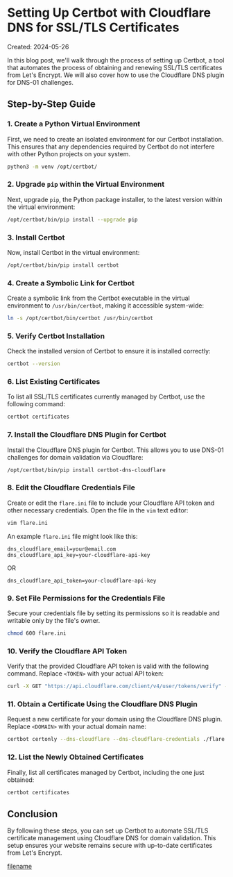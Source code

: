 # Setting Up Certbot with Cloudflare DNS for SSL/TLS Certificates

Created: 2024-05-26

In this blog post, we'll walk through the process of setting up Certbot, a tool that automates the process of obtaining and renewing SSL/TLS certificates from Let's Encrypt. We will also cover how to use the Cloudflare DNS plugin for DNS-01 challenges.

## Step-by-Step Guide

### 1. Create a Python Virtual Environment

First, we need to create an isolated environment for our Certbot installation. This ensures that any dependencies required by Certbot do not interfere with other Python projects on your system.

```bash
python3 -m venv /opt/certbot/
```

### 2. Upgrade `pip` within the Virtual Environment

Next, upgrade `pip`, the Python package installer, to the latest version within the virtual environment:

```bash
/opt/certbot/bin/pip install --upgrade pip
```

### 3. Install Certbot

Now, install Certbot in the virtual environment:

```bash
/opt/certbot/bin/pip install certbot
```

### 4. Create a Symbolic Link for Certbot

Create a symbolic link from the Certbot executable in the virtual environment to `/usr/bin/certbot`, making it accessible system-wide:

```bash
ln -s /opt/certbot/bin/certbot /usr/bin/certbot
```

### 5. Verify Certbot Installation

Check the installed version of Certbot to ensure it is installed correctly:

```bash
certbot --version
```

### 6. List Existing Certificates

To list all SSL/TLS certificates currently managed by Certbot, use the following command:

```bash
certbot certificates
```

### 7. Install the Cloudflare DNS Plugin for Certbot

Install the Cloudflare DNS plugin for Certbot. This allows you to use DNS-01 challenges for domain validation via Cloudflare:

```bash
/opt/certbot/bin/pip install certbot-dns-cloudflare
```

### 8. Edit the Cloudflare Credentials File

Create or edit the `flare.ini` file to include your Cloudflare API token and other necessary credentials. Open the file in the `vim` text editor:

```bash
vim flare.ini
```

An example `flare.ini` file might look like this:

```
dns_cloudflare_email=your@email.com
dns_cloudflare_api_key=your-cloudflare-api-key
```
OR

```
dns_cloudflare_api_token=your-cloudflare-api-key
```

### 9. Set File Permissions for the Credentials File

Secure your credentials file by setting its permissions so it is readable and writable only by the file's owner.

```bash
chmod 600 flare.ini
```

### 10. Verify the Cloudflare API Token

Verify that the provided Cloudflare API token is valid with the following command. Replace `<TOKEN>` with your actual API token:

```bash
curl -X GET "https://api.cloudflare.com/client/v4/user/tokens/verify" -H "Authorization: Bearer <TOKEN>" -H "Content-Type:application/json"
```

### 11. Obtain a Certificate Using the Cloudflare DNS Plugin

Request a new certificate for your domain using the Cloudflare DNS plugin. Replace `<DOMAIN>` with your actual domain name:

```bash
certbot certonly --dns-cloudflare --dns-cloudflare-credentials ./flare.ini --dns-cloudflare-propagation-seconds 60 -d <DOMAIN>
```

### 12. List the Newly Obtained Certificates

Finally, list all certificates managed by Certbot, including the one just obtained:

```bash
certbot certificates
```

## Conclusion

By following these steps, you can set up Certbot to automate SSL/TLS certificate management using Cloudflare DNS for domain validation. This setup ensures your website remains secure with up-to-date certificates from Let's Encrypt.


[filename](footnote.md ':include')